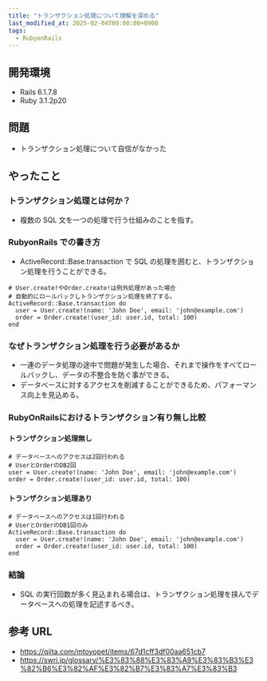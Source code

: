 ```yaml
---
title: "トランザクション処理について理解を深める"
last_modified_at: 2025-02-04T00:00:00+0900
tags:
  - RubyonRails
---
```


## 開発環境

- Rails 6.1.7.8
- Ruby 3.1.2p20

## 問題

- トランザクション処理について自信がなかった

## やったこと

### トランザクション処理とは何か？

- 複数の SQL 文を一つの処理で行う仕組みのことを指す。

### RubyonRails での書き方

- ActiveRecord::Base.transaction で SQL の処理を囲むと、トランザクション処理を行うことができる。

```
# User.create!やOrder.create!は例外処理があった場合
# 自動的にロールバックしトランザクション処理を終了する。
ActiveRecord::Base.transaction do
  user = User.create!(name: 'John Doe', email: 'john@example.com')
  order = Order.create!(user_id: user.id, total: 100)
end
```

### なぜトランザクション処理を行う必要があるか

- 一連のデータ処理の途中で問題が発生した場合、それまで操作をすべてロールバックし、データの不整合を防ぐ事ができる。
- データベースに対するアクセスを削減することができるため、パフォーマンス向上を見込める。

### RubyOnRailsにおけるトランザクション有り無し比較

#### トランザクション処理無し

```
# データベースへのアクセスは2回行われる
# UserとOrderのDB2回
user = User.create!(name: 'John Doe', email: 'john@example.com')
order = Order.create!(user_id: user.id, total: 100)

```

#### トランザクション処理あり

```
# データベースへのアクセスは1回行われる
# UserとOrderのDB1回のみ
ActiveRecord::Base.transaction do
  user = User.create!(name: 'John Doe', email: 'john@example.com')
  order = Order.create!(user_id: user.id, total: 100)
end
```

### 結論

- SQL の実行回数が多く見込まれる場合は、トランザクション処理を挟んでデータベースへの処理を記述するべき。

## 参考 URL

- https://qiita.com/mtoyopet/items/67d1cff3df00aa651cb7
- https://swri.jp/glossary/%E3%83%88%E3%83%A9%E3%83%B3%E3%82%B6%E3%82%AF%E3%82%B7%E3%83%A7%E3%83%B3
